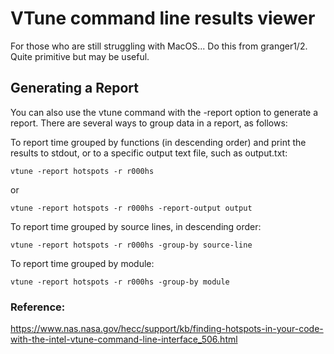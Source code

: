# VTune command line results viewer

For those who are still struggling with MacOS... Do this from granger1/2. Quite primitive but may be useful. 

## Generating a Report

You can also use the vtune command with the -report option to generate a report. There are several ways to group data in a report, as follows:

To report time grouped by functions (in descending order) and print the results to stdout, or to a specific output text file, such as output.txt:

```
vtune -report hotspots -r r000hs
```

or

```
vtune -report hotspots -r r000hs -report-output output
```

To report time grouped by source lines, in descending order:

```
vtune -report hotspots -r r000hs -group-by source-line
```

To report time grouped by module:

```
vtune -report hotspots -r r000hs -group-by module
```

### Reference: 

https://www.nas.nasa.gov/hecc/support/kb/finding-hotspots-in-your-code-with-the-intel-vtune-command-line-interface_506.html